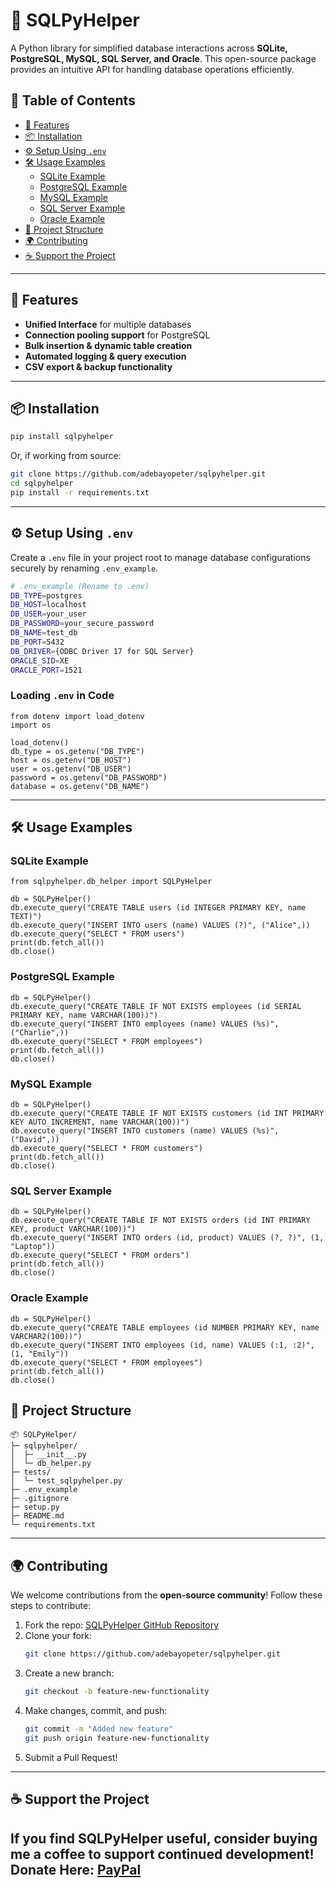 # 📌 SQLPyHelper

A Python library for simplified database interactions across **SQLite, PostgreSQL, MySQL, SQL Server, and Oracle**. This open-source package provides an intuitive API for handling database operations efficiently.

## 📖 Table of Contents
- [🚀 Features](#-features)
- [📦 Installation](#-installation)
- [⚙️ Setup Using `.env`](#️-setup-using-env)
- [🛠 Usage Examples](#-usage-examples)
  - [SQLite Example](#sqlite-example)
  - [PostgreSQL Example](#postgresql-example)
  - [MySQL Example](#mysql-example)
  - [SQL Server Example](#sql-server-example)
  - [Oracle Example](#oracle-example)
- [📂 Project Structure](#-project-structure)
- [🌍 Contributing](#-contributing)
- [☕ Support the Project](#-support-the-project)

---

## 🚀 Features
- **Unified Interface** for multiple databases  
- **Connection pooling support** for PostgreSQL  
- **Bulk insertion & dynamic table creation**  
- **Automated logging & query execution**  
- **CSV export & backup functionality**  

---
## 📦 Installation
```sh
pip install sqlpyhelper
```
Or, if working from source:
```sh
git clone https://github.com/adebayopeter/sqlpyhelper.git
cd sqlpyhelper
pip install -r requirements.txt
```

---

## ⚙️ Setup Using `.env`
Create a `.env` file in your project root to manage database configurations securely by renaming `.env_example`.

```sh
# .env_example (Rename to .env)
DB_TYPE=postgres
DB_HOST=localhost
DB_USER=your_user
DB_PASSWORD=your_secure_password
DB_NAME=test_db
DB_PORT=5432
DB_DRIVER={ODBC Driver 17 for SQL Server}
ORACLE_SID=XE
ORACLE_PORT=1521
```
### Loading `.env` in Code
```pycon
from dotenv import load_dotenv
import os

load_dotenv()
db_type = os.getenv("DB_TYPE")
host = os.getenv("DB_HOST")
user = os.getenv("DB_USER")
password = os.getenv("DB_PASSWORD")
database = os.getenv("DB_NAME")
```
---
## 🛠 Usage Examples
### SQLite Example
```pycon
from sqlpyhelper.db_helper import SQLPyHelper

db = SQLPyHelper()
db.execute_query("CREATE TABLE users (id INTEGER PRIMARY KEY, name TEXT)")
db.execute_query("INSERT INTO users (name) VALUES (?)", ("Alice",))
db.execute_query("SELECT * FROM users")
print(db.fetch_all())
db.close()
```
### PostgreSQL Example
```pycon
db = SQLPyHelper()
db.execute_query("CREATE TABLE IF NOT EXISTS employees (id SERIAL PRIMARY KEY, name VARCHAR(100))")
db.execute_query("INSERT INTO employees (name) VALUES (%s)", ("Charlie",))
db.execute_query("SELECT * FROM employees")
print(db.fetch_all())
db.close()
```
### MySQL Example
```pycon
db = SQLPyHelper()
db.execute_query("CREATE TABLE IF NOT EXISTS customers (id INT PRIMARY KEY AUTO_INCREMENT, name VARCHAR(100))")
db.execute_query("INSERT INTO customers (name) VALUES (%s)", ("David",))
db.execute_query("SELECT * FROM customers")
print(db.fetch_all())
db.close()
```
### SQL Server Example
```pycon
db = SQLPyHelper()
db.execute_query("CREATE TABLE IF NOT EXISTS orders (id INT PRIMARY KEY, product VARCHAR(100))")
db.execute_query("INSERT INTO orders (id, product) VALUES (?, ?)", (1, "Laptop"))
db.execute_query("SELECT * FROM orders")
print(db.fetch_all())
db.close()
```
### Oracle Example
```pycon
db = SQLPyHelper()
db.execute_query("CREATE TABLE employees (id NUMBER PRIMARY KEY, name VARCHAR2(100))")
db.execute_query("INSERT INTO employees (id, name) VALUES (:1, :2)", (1, "Emily"))
db.execute_query("SELECT * FROM employees")
print(db.fetch_all())
db.close()
```

## 📂 Project Structure
```
📦 SQLPyHelper/
├─ sqlpyhelper/
│  ├─ __init__.py
│  └─ db_helper.py
├─ tests/
│  └─ test_sqlpyhelper.py
├─ .env_example
├─ .gitignore
├─ setup.py
├─ README.md
└─ requirements.txt
```

---
## 🌍 Contributing
We welcome contributions from the **open-source community**! Follow these steps to contribute:

1. Fork the repo: [SQLPyHelper GitHub Repository](https://github.com/adebayopeter/sqlpyhelper)
2. Clone your fork:
   ```sh
   git clone https://github.com/adebayopeter/sqlpyhelper.git
   ```
3. Create a new branch:
   ```sh
   git checkout -b feature-new-functionality
   ```
4. Make changes, commit, and push:
   ```sh
   git commit -m "Added new feature"
   git push origin feature-new-functionality
   ```
5. Submit a Pull Request!

---
## ☕ Support the Project
If you find SQLPyHelper useful, consider **buying me a coffee** to support continued development!  
**Donate Here:** [PayPal](https://paypal.me/adebayopeter?country.x=GB&locale.x=en_GB)
---